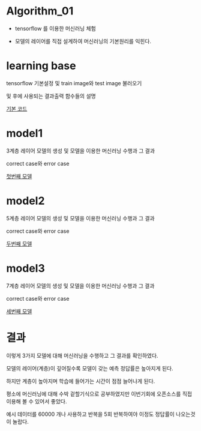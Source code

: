 # Algorithm_01
- tensorflow 를 이용한 머신러닝 체험

- 모델의 레이어를 직접 설계하여 머신러닝의 기본원리를 익힌다.

# learning base

tensorflow 기본설정 및 train image와 test image 불러오기

및 후에 사용되는 결과출력 함수들의 설명

[기본 코드](https://github.com/ysh4296/Algorithm_01/blob/main/learning%20base.ipynb)

# model1

3계층 레이어 모델의 생성 및 모델을 이용한 머신러닝 수행과 그 결과

correct case와 error case

[첫번째 모델](https://github.com/ysh4296/Algorithm_01/blob/main/model1.ipynb)

# model2

5계층 레이어 모델의 생성 및 모델을 이용한 머신러닝 수행과 그 결과

correct case와 error case

[두번째 모델](https://github.com/ysh4296/Algorithm_01/blob/main/model2.ipynb)

# model3

7계층 레이어 모델의 생성 및 모델을 이용한 머신러닝 수행과 그 결과

correct case와 error case

[세번째 모델](https://github.com/ysh4296/Algorithm_01/blob/main/model3.ipynb)


# 결과

이렇게 3가지 모델에 대해 머신러닝을 수행하고 그 결과를 확인하였다.

모델의 레이어(계층)이 깊어질수록 모델이 갖는 예측 정답률은 높아지게 된다.

하지만 계층이 높아지며 학습에 들어가는 시간이 점점 늘어나게 된다.

평소에 머신러닝에 대해 수박 겉할기식으로 공부하였지만 이번기회에 오픈소스를 직접 이용해 볼 수 있어서 좋았다.

예시 데이터를 60000 개나 사용하고 반복을 5회 반복하여야 이정도 정답률이 나오는것이 놀랍다.
